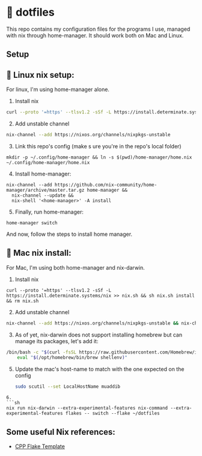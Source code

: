 # 📓 dotfiles

This repo contains my configuration files for the programs I use, managed with nix through home-manager.
It should work both on Mac and Linux.

##  Setup
## 🐧 Linux  nix setup:
For linux, I'm using home-manager alone.
1. Install nix
```sh
curl --proto '=https' --tlsv1.2 -sSf -L https://install.determinate.systems/nix >> nix.sh && sh nix.sh install && rm nix.sh
```
2. Add unstable channel
```sh
nix-channel --add https://nixos.org/channels/nixpkgs-unstable
```
3. Link this repo's config (make s
ure you're in the repo's local folder)
```
mkdir -p ~/.config/home-manager && ln -s $(pwd)/home-manager/home.nix ~/.config/home-manager/home.nix
```
4. Install home-manager:
```
nix-channel --add https://github.com/nix-community/home-manager/archive/master.tar.gz home-manager &&
  nix-channel --update &&
  nix-shell '<home-manager>' -A install
```
5. Finally, run home-manager:
```
home-manager switch
```
And now, follow the steps to install home manager.
## 🍎 Mac nix install:

For Mac, I'm using both home-manager and nix-darwin.

1. Install nix
```
curl --proto '=https' --tlsv1.2 -sSf -L https://install.determinate.systems/nix >> nix.sh && sh nix.sh install && rm nix.sh
```
2. Add unstable channel
```sh
nix-channel --add https://nixos.org/channels/nixpkgs-unstable && nix-channel --update
```
3. As of yet, nix-darwin does not support installing homebrew but can manage its packages, let's add it:
```sh
/bin/bash -c "$(curl -fsSL https://raw.githubusercontent.com/Homebrew/install/HEAD/install.sh)" &&    (echo; echo 'eval "$(/opt/homebrew/bin/brew shellenv)"') >> /Users/fran/.zprofile
    eval "$(/opt/homebrew/bin/brew shellenv)"
```
5. Update the mac's host-name to match with the one expected on the config
   ```sh
   sudo scutil --set LocalHostName muaddib
```
6. 
```sh
nix run nix-darwin --extra-experimental-features nix-command --extra-experimental-features flakes -- switch --flake ~/dotfiles
```

## Some useful Nix references:

- [CPP Flake Template](https://github.com/nkoturovic/cpp-nix-project-template)
